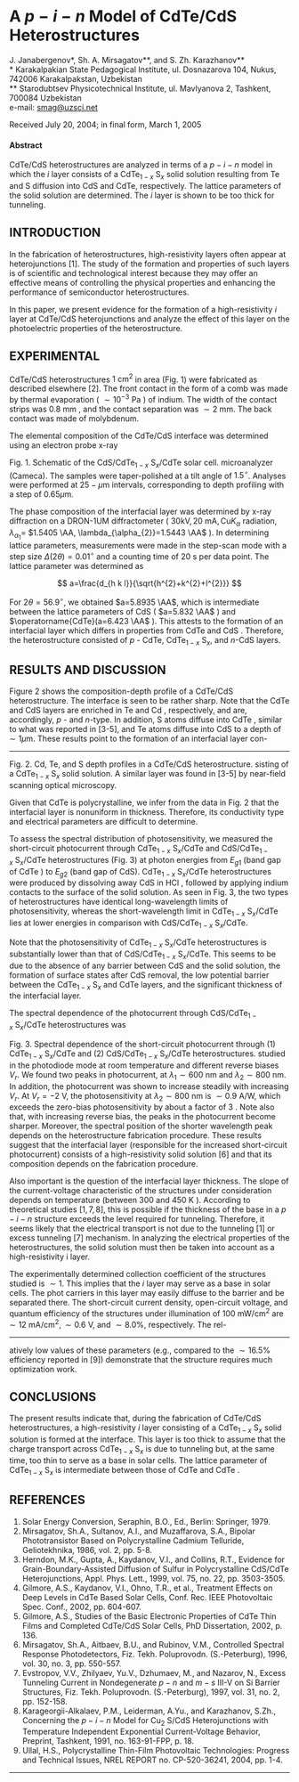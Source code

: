 # A $p-i-n$ Model of CdTe/CdS Heterostructures 

J. Janabergenov*, Sh. A. Mirsagatov**, and S. Zh. Karazhanov**<br>* Karakalpakian State Pedagogical Institute, ul. Dosnazarova 104, Nukus, 742006 Karakalpakstan, Uzbekistan<br>** Starodubtsev Physicotechnical Institute, ul. Mavlyanova 2, Tashkent, 700084 Uzbekistan<br>e-mail: smag@uzsci.net

Received July 20, 2004; in final form, March 1, 2005


#### Abstract

CdTe/CdS heterostructures are analyzed in terms of a $p-i-n$ model in which the $i$ layer consists of a $\mathrm{CdTe}_{1-x} \mathrm{~S}_{x}$ solid solution resulting from Te and S diffusion into CdS and CdTe, respectively. The lattice parameters of the solid solution are determined. The $i$ layer is shown to be too thick for tunneling.


## INTRODUCTION

In the fabrication of heterostructures, high-resistivity layers often appear at heterojunctions [1]. The study of the formation and properties of such layers is of scientific and technological interest because they may offer an effective means of controlling the physical properties and enhancing the performance of semiconductor heterostructures.

In this paper, we present evidence for the formation of a high-resistivity $i$ layer at $\mathrm{CdTe} / \mathrm{CdS}$ heterojunctions and analyze the effect of this layer on the photoelectric properties of the heterostructure.

## EXPERIMENTAL

CdTe/CdS heterostructures $1 \mathrm{~cm}^{2}$ in area (Fig. 1) were fabricated as described elsewhere [2]. The front contact in the form of a comb was made by thermal evaporation ( $\sim 10^{-3} \mathrm{~Pa}$ ) of indium. The width of the contact strips was 0.8 mm , and the contact separation was $\sim 2 \mathrm{~mm}$. The back contact was made of molybdenum.

The elemental composition of the $\mathrm{CdTe} / \mathrm{CdS}$ interface was determined using an electron probe x-ray



Fig. 1. Schematic of the $\mathrm{CdS} / \mathrm{CdTe}_{1-x} \mathrm{~S}_{x} / \mathrm{CdTe}$ solar cell. microanalyzer (Cameca). The samples were taper-polished at a tilt angle of $1.5^{\circ}$. Analyses were performed at $25-\mu \mathrm{m}$ intervals, corresponding to depth profiling with a step of $0.65 \mu \mathrm{m}$.

The phase composition of the interfacial layer was determined by x-ray diffraction on a DRON-1UM diffractometer ( $30 \mathrm{kV}, 20 \mathrm{~mA}, \mathrm{Cu} K_{\alpha}$ radiation, $\lambda_{\alpha_{1}}=$ $1.5405 \AA, \lambda_{\alpha_{2}}=1.5443 \AA$ ). In determining lattice parameters, measurements were made in the step-scan mode with a step size $\Delta(2 \theta)=0.01^{\circ}$ and a counting time of 20 s per data point. The lattice parameter was determined as

$$
a=\frac{d_{h k l}}{\sqrt{h^{2}+k^{2}+l^{2}}}
$$

For $2 \theta=56.9^{\circ}$, we obtained $a=5.8935 \AA$, which is intermediate between the lattice parameters of CdS ( $a=5.832 \AA$ ) and $\operatorname{CdTe}(a=6.423 \AA$ ). This attests to the formation of an interfacial layer which differs in properties from CdTe and CdS . Therefore, the heterostructure consisted of $p$ - CdTe, $\mathrm{CdTe}_{1-x} \mathrm{~S}_{x}$, and $n$-CdS layers.

## RESULTS AND DISCUSSION

Figure 2 shows the composition-depth profile of a CdTe/CdS heterostructure. The interface is seen to be rather sharp. Note that the CdTe and CdS layers are enriched in Te and Cd , respectively, and are, accordingly, $p$ - and $n$-type. In addition, S atoms diffuse into CdTe , similar to what was reported in [3-5], and Te atoms diffuse into CdS to a depth of $\sim 1 \mu \mathrm{m}$. These results point to the formation of an interfacial layer con-




---



Fig. 2. Cd, Te, and S depth profiles in a CdTe/CdS heterostructure.
sisting of a $\mathrm{CdTe}_{1-x} \mathrm{~S}_{x}$ solid solution. A similar layer was found in [3-5] by near-field scanning optical microscopy.

Given that CdTe is polycrystalline, we infer from the data in Fig. 2 that the interfacial layer is nonuniform in thickness. Therefore, its conductivity type and electrical parameters are difficult to determine.

To assess the spectral distribution of photosensitivity, we measured the short-circuit photocurrent through $\mathrm{CdTe}_{1-x} \mathrm{~S}_{x} / \mathrm{CdTe}$ and $\mathrm{CdS} / \mathrm{CdTe}_{1-x} \mathrm{~S}_{x} / \mathrm{CdTe}$ heterostructures (Fig. 3) at photon energies from $E_{g 1}$ (band gap of CdTe ) to $E_{g 2}$ (band gap of CdS).
$\mathrm{CdTe}_{1-x} \mathrm{~S}_{x} / \mathrm{CdTe}$ heterostructures were produced by dissolving away CdS in HCl , followed by applying indium contacts to the surface of the solid solution. As seen in Fig. 3, the two types of heterostructures have identical long-wavelength limits of photosensitivity, whereas the short-wavelength limit in $\mathrm{CdTe}_{1-x} \mathrm{~S}_{x} / \mathrm{CdTe}$ lies at lower energies in comparison with $\mathrm{CdS} / \mathrm{CdTe}_{1-x} \mathrm{~S}_{x} / \mathrm{CdTe}$.

Note that the photosensitivity of $\mathrm{CdTe}_{1-x} \mathrm{~S}_{x} / \mathrm{CdTe}$ heterostructures is substantially lower than that of $\mathrm{CdS} / \mathrm{CdTe}_{1-x} \mathrm{~S}_{x} / \mathrm{CdTe}$. This seems to be due to the absence of any barrier between CdS and the solid solution, the formation of surface states after CdS removal, the low potential barrier between the $\mathrm{CdTe}_{1-x} \mathrm{~S}_{x}$ and CdTe layers, and the significant thickness of the interfacial layer.

The spectral dependence of the photocurrent through $\mathrm{CdS} / \mathrm{CdTe}_{1-x} \mathrm{~S}_{x} / \mathrm{CdTe}$ heterostructures was



Fig. 3. Spectral dependence of the short-circuit photocurrent through (1) $\mathrm{CdTe}_{1-x} \mathrm{~S}_{x} / \mathrm{CdTe}$ and (2) $\mathrm{CdS} / \mathrm{CdTe}_{1-x} \mathrm{~S}_{x} / \mathrm{CdTe}$ heterostructures.
studied in the photodiode mode at room temperature and different reverse biases $V_{r}$. We found two peaks in photocurrent, at $\lambda_{1} \sim 600 \mathrm{~nm}$ and $\lambda_{2} \sim 800 \mathrm{~nm}$. In addition, the photocurrent was shown to increase steadily with increasing $V_{r}$. At $V_{r}=-2 \mathrm{~V}$, the photosensitivity at $\lambda_{2} \sim 800 \mathrm{~nm}$ is $\sim 0.9 \mathrm{~A} / \mathrm{W}$, which exceeds the zero-bias photosensitivity by about a factor of 3 . Note also that, with increasing reverse bias, the peaks in the photocurrent become sharper. Moreover, the spectral position of the shorter wavelength peak depends on the heterostructure fabrication procedure. These results suggest that the interfacial layer (responsible for the increased short-circuit photocurrent) consists of a high-resistivity solid solution [6] and that its composition depends on the fabrication procedure.

Also important is the question of the interfacial layer thickness. The slope of the current-voltage characteristic of the structures under consideration depends on temperature (between 300 and 450 K ). According to theoretical studies $[1,7,8]$, this is possible if the thickness of the base in a $p-i-n$ structure exceeds the level required for tunneling. Therefore, it seems likely that the electrical transport is not due to the tunneling [1] or excess tunneling [7] mechanism. In analyzing the electrical properties of the heterostructures, the solid solution must then be taken into account as a high-resistivity i layer.

The experimentally determined collection coefficient of the structures studied is $\sim 1$. This implies that the $i$ layer may serve as a base in solar cells. The phot carriers in this layer may easily diffuse to the barrier and be separated there. The short-circuit current density, open-circuit voltage, and quantum efficiency of the structures under illumination of $100 \mathrm{~mW} / \mathrm{cm}^{2}$ are $\sim 12 \mathrm{~mA} / \mathrm{cm}^{2}, \sim 0.6 \mathrm{~V}$, and $\sim 8.0 \%$, respectively. The rel-




---

atively low values of these parameters (e.g., compared to the $\sim 16.5 \%$ efficiency reported in [9]) demonstrate that the structure requires much optimization work.

## CONCLUSIONS

The present results indicate that, during the fabrication of $\mathrm{CdTe} / \mathrm{CdS}$ heterostructures, a high-resistivity $i$ layer consisting of a $\mathrm{CdTe}_{1-x} \mathrm{~S}_{x}$ solid solution is formed at the interface. This layer is too thick to assume that the charge transport across $\mathrm{CdTe}_{1-x} \mathrm{~S}_{x}$ is due to tunneling but, at the same time, too thin to serve as a base in solar cells. The lattice parameter of $\mathrm{CdTe}_{1-x} \mathrm{~S}_{x}$ is intermediate between those of CdTe and CdTe .

## REFERENCES

1. Solar Energy Conversion, Seraphin, B.O., Ed., Berlin: Springer, 1979.
2. Mirsagatov, Sh.A., Sultanov, A.I., and Muzaffarova, S.A., Bipolar Phototransistor Based on Polycrystalline Cadmium Telluride, Geliotekhnika, 1986, vol. 2, pp. 5-8.
3. Herndon, M.K., Gupta, A., Kaydanov, V.I., and Collins, R.T., Evidence for Grain-Boundary-Assisted Diffusion of Sulfur in Polycrystalline CdS/CdTe Heterojunctions, Appl. Phys. Lett., 1999, vol. 75, no. 22, pp. 3503-3505.
4. Gilmore, A.S., Kaydanov, V.I., Ohno, T.R., et al., Treatment Effects on Deep Levels in CdTe Based Solar Cells, Conf. Rec. IEEE Photovoltaic Spec. Conf., 2002, pp. 604-607.
5. Gilmore, A.S., Studies of the Basic Electronic Properties of CdTe Thin Films and Completed CdTe/CdS Solar Cells, PhD Dissertation, 2002, p. 136.
6. Mirsagatov, Sh.A., Aitbaev, B.U., and Rubinov, V.M., Controlled Spectral Response Photodetectors, Fiz. Tekh. Poluprovodn. (S.-Peterburg), 1996, vol. 30, no. 3, pp. 550-557.
7. Evstropov, V.V., Zhilyaev, Yu.V., Dzhumaev, M., and Nazarov, N., Excess Tunneling Current in Nondegenerate $p-n$ and $m-s$ III-V on Si Barrier Structures, Fiz. Tekh. Poluprovodn. (S.-Peterburg), 1997, vol. 31, no. 2, pp. 152-158.
8. Karageorgii-Alkalaev, P.M., Leiderman, A.Yu., and Karazhanov, S.Zh., Concerning the $p-i-n$ Model for $\mathrm{Cu}_{2} \mathrm{~S} / \mathrm{CdS}$ Heterojunctions with Temperature Independent Exponential Current-Voltage Behavior, Preprint, Tashkent, 1991, no. 163-91-FPP, p. 18.
9. Ullal, H.S., Polycrystalline Thin-Film Photovoltaic Technologies: Progress and Technical Issues, NREL REPORT no. CP-520-36241, 2004, pp. 1-4.



---

